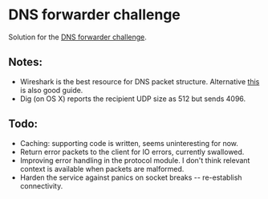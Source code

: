 # DNS forwarder challenge

Solution for the [DNS forwarder challenge](https://codingchallenges.fyi/challenges/challenge-dns-forwarder).

## Notes:

* Wireshark is the best resource for DNS packet structure. Alternative [this](https://www.catchpoint.com/blog/how-dns-works) is also good guide.
* Dig (on OS X) reports the recipient UDP size as 512 but sends 4096.

## Todo:

* Caching: supporting code is written, seems uninteresting for now.
* Return error packets to the client for IO errors, currently swallowed.
* Improving error handling in the protocol module. I don't think relevant context is available when packets are malformed.
* Harden the service against panics on socket breaks -- re-establish connectivity. 

